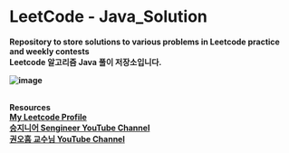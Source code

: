 # LeetCode - Java_Solution

<strong>Repository to store solutions to various problems in Leetcode practice and weekly contests<strong><br> <strong>Leetcode 알고리즘 Java 풀이 저장소입니다.<strong><br>

 ![image](https://cdn-images-1.medium.com/max/1360/1*5qdPLs4x9TuabvQJwu7iuA.png)<br><br>
 
Resources<br>
 [My Leetcode Profile](https://leetcode.com/dongyeongkim/)<br>
 [승지니어 Sengineer YouTube Channel](https://www.youtube.com/channel/UCW4ixpFivk6eJl8b5bFOLkg/featured)<br>
 [권오흠 교수님 YouTube Channel](https://www.youtube.com/channel/UC-cOmaeWLm7Ii7erMQNatvA)<br>
 

